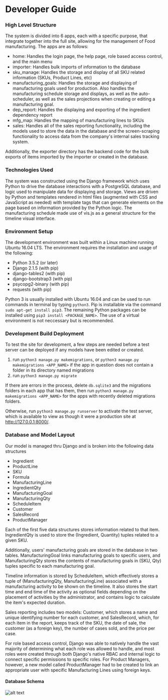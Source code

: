 # Developer Guide
### High Level Structure
The system is divided into 6 apps, each with a specific purpose, that integrate together into the full site, allowing for the management of Food manufacturing.
The apps are as follows:
* home: Handles the login page, the help page, role based access control, and the main menu
* importer: Handles bulk imports of information to the database
* sku_manage: Handles the storage and display of all SKU related information (SKUs, Product Lines, etc)
* manufacturing_goals: Handles the storage and displaying of manufacturing goals used for production. Also handles the manufacturing schedule storage and displays, as well as the auto-scheduler, as well as the sales projections when creating or editing a manufacturing goal.
* dep_report: Handles the displaying and exporting of the ingredient dependency report
* mfg_map: Handles the mapping of manufacturing lines to SKUs
* sales: Handles all of the sales reporting functionality, including the models used to store the data in the database and the screen-scraping functionality to access data from the company's internal sales tracking system.

Additionally, the exporter directory has the backend code for the bulk exports of items imported by the importer or created in the database.
### Technologies Used
The system was constructed using the Django framework which uses Python to drive the database interactions with a PostgreSQL database, and logic used to manipulate data for displaying and storage. Views are driven by Python and templates rendered in html files (augmented with CSS and JavaScript as needed) with template tags that can generate elements on the page based on information provided by the Python logic. The manufacturing schedule made use of vis.js as a general structure for the timeline visual interface.
### Environment Setup
The development environment was built within a Linux machine running Ubuntu 16.04 LTS. The environment requires the installation and usage of the following: 
* Python 3.5.2 (or later)
* Django 2.1.5 (with pip)
* django-tables2 (with pip)
* django-bootstrap3 (with pip)
* psycopg2-binary (with pip)
* requests (with pip)

Python 3 is usually installed with Ubuntu 16.04 and can be used to run commands in terminal by typing `python3`. Pip is installable via the command `sudo apt-get install pip3`. The remaining Python packages can be installed using `pip3 install <PACKAGE_NAME>`. The use of a virtual environment is not neccessary but is recommended.
### Development Build Deployment
To test the site for development, a few steps are needed before a test server can be deployed if any models have been edited or created.
1. run `python3 manage.py makemigrations`, or `python3 manage.py makemigrations <APP_NAME>` if the app in question does not contain a folder in its directory named migrations
2. run `python3 manage.py migrate`

If there are errors in the process, delete `db.sqlite3` and the migrations folders in each app that has them, then run `python3 manage.py makemigrations <APP_NAME>` for the apps with recently deleted migrations folders.

Otherwise, run `python3 manage.py runserver` to activate the test server, which is available to view as though it were a production site at http://127.0.0.1:8000/.
### Database and Model Layout
Our model is managed thru Django and is broken into the following data structures
* Ingredient
* ProductLine
* SKU
* Formula
* ManufacturingLine
* IngredientQty
* ManufacturingGoal
* ManufacturingQty
* ScheduleItem
* Customer
* SalesRecord
* ProductManager

Each of the first five data structures stores information related to that item.  IngredientQty is used to store the (Ingredient, Quantity) tuples related to a given SKU.  

Additionally, users' manufacturing goals are stored in the database in two tables.  ManufacturingGoal links manufacturing goals to specific users, and ManufacturingQty stores the contents of manufacturing goals in (SKU, Qty) tuples specific to each manufacturing goal.

Timeline information is stored by ScheduleItem, which effectively stores a tuple of (ManufacturingQty, ManufacturingLine) associated with a manufacturing activity to be shown on the timeline. It also stores the start time and end time of the activity as optional fields depending on the placement of activities by the administrator, and contains logic to calculate the item's expected duration.

Sales reporting includes two models: Customer, which stores a name and unique identifying number for each customer, and SalesRecord, which, for each item in the report, keeps track of the SKU, the date of sale, the customer (as a foreign key),  the number of cases sold, and the price per case.

For role based access control, Django was able to natively handle the vast majority of determining what each role was allowed to handle, and most roles were created through both Django's native RBAC and internal logic to connect specific permissions to specific roles. For Product Managers, however, a new model called ProductManager had to be created to link an appropriate user with specific Manufacturing Lines using foreign keys.

#### Database Schema
![alt text](https://i.imgur.com/8OFwpQC.png "Database Schema")
